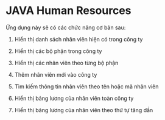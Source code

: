 # JAVA Human Resources
Ứng dụng này sẽ có các chức năng cơ bản sau:

1. Hiển thị danh sách nhân viên hiện có trong công ty 

2. Hiển thị các bộ phận trong công ty 

3. Hiển thị các nhân viên theo từng bộ phận 

4. Thêm nhân viên mới vào công ty 

5. Tìm kiếm thông tin nhân viên theo tên hoặc mã nhân viên

6. Hiển thị bảng lương của nhân viên toàn công ty 

7. Hiển thị bảng lương của nhân viên theo thứ tự tăng dần 
